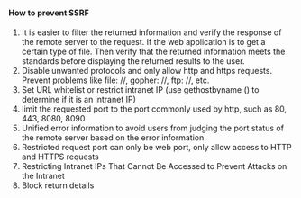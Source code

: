 #### How to prevent SSRF 
1. It is easier to filter the returned information and verify the response of the remote server to the request. If the web application is to get a certain type of file. Then verify that the returned information meets the standards before displaying the returned results to the user.    
2. Disable unwanted protocols and only allow http and https requests. Prevent problems like file: //, gopher: //, ftp: //, etc.    
3. Set URL whitelist or restrict intranet IP (use gethostbyname () to determine if it is an intranet IP)    
4. limit the requested port to the port commonly used by http, such as 80, 443, 8080, 8090
5. Unified error information to avoid users from judging the port status of the remote server based on the error information.
6. Restricted request port can only be web port, only allow access to HTTP and HTTPS requests
7. Restricting Intranet IPs That Cannot Be Accessed to Prevent Attacks on the Intranet
8. Block return details

